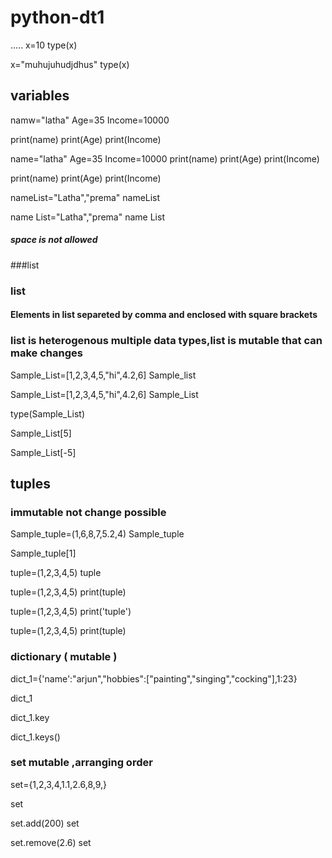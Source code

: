 # python-dt1
.....
x=10
type(x)


x="muhujuhudjdhus"
type(x)

## variables


namw="latha"
Age=35
Income=10000


print(name)
print(Age)
print(Income)

name="latha"
Age=35
Income=10000
print(name)
print(Age)
print(Income)

print(name)
print(Age)
print(Income)

nameList="Latha","prema"
nameList

name List="Latha","prema"
name List

##### space is not allowed 

###list 

### list 

#### Elements in list separeted  by comma and enclosed with square brackets
### list is heterogenous multiple data types,list is mutable that can make changes 

Sample_List=[1,2,3,4,5,"hi",4.2,6]
Sample_list

Sample_List=[1,2,3,4,5,"hi",4.2,6]
Sample_List

type(Sample_List)

Sample_List[5]

Sample_List[-5]

## tuples
### immutable not change possible 

Sample_tuple=(1,6,8,7,5.2,4)
Sample_tuple

Sample_tuple[1]

tuple=(1,2,3,4,5)
tuple

tuple=(1,2,3,4,5)
print(tuple)

tuple=(1,2,3,4,5)
print('tuple')

tuple=(1,2,3,4,5)
print(tuple)

### dictionary ( mutable )

dict_1={'name':"arjun","hobbies":["painting","singing","cocking"],1:23}

dict_1

dict_1.key

dict_1.keys()

### set mutable ,arranging order 

set={1,2,3,4,1.1,2.6,8,9,}

set

set.add(200)
set

set.remove(2.6)
set

